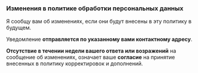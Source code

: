 ### Изменения в политике обработки персональных данных

Я сообщу вам об изменениях, если они будут внесены в эту политику в будущем.

Уведомление **отправляется по указанному вами контактному адресу**.

**Отсутствие в течении недели вашего ответа или возражений** на сообщение об изменениях, означает ваше **согласие** на принятие внесенных в политику корректировок и дополнений.
